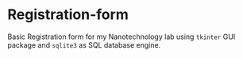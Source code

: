 # Registration-form
Basic Registration form for my Nanotechnology lab using ```tkinter``` GUI package and ```sqlite3``` as SQL database engine.
